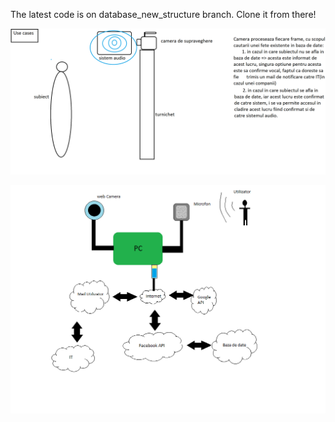 The latest code is on database_new_structure branch. Clone it from there!

![alt text](https://github.com/Freq95/ProiectLicenta/blob/master/UseCaseLicenta.png)


![alt text](https://github.com/Freq95/ProiectLicenta/blob/master/Documentatie/Arhitectura.png)
